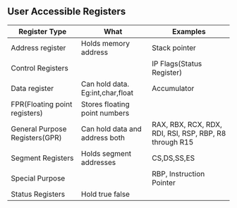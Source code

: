 ## User Accessible Registers

|Register Type|What|Examples|
|---|---|---|
|Address register|Holds memory address|Stack pointer|
|Control Registers||IP Flags(Status Register)|
|Data register|Can hold data. Eg:int,char,float|Accumulator|
|FPR(Floating point registers)|Stores floating point numbers||
|General Purpose Registers(GPR)|Can hold data and address both|RAX, RBX, RCX, RDX, RDI, RSI, RSP, RBP, R8 through R15|
|Segment Registers|Holds segment addresses|CS,DS,SS,ES|
|Special Purpose||RBP, Instruction Pointer|
|Status Registers|Hold true false||
